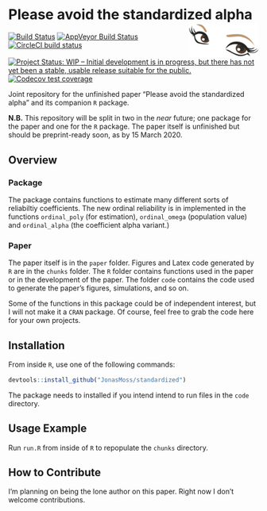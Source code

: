 
<!-- README.md is generated from README.Rmd. Please edit that file -->

# Please avoid the standardized alpha <img src="man/figures/logo.png" align="right" width="140" height="70" />

[![Build
Status](https://travis-ci.org/JonasMoss/standardized.svg?branch=master)](https://travis-ci.org/JonasMoss/standardized)
[![AppVeyor Build
Status](https://ci.appveyor.com/api/projects/status/github/JonasMoss/standardized?branch=master&svg=true)](https://ci.appveyor.com/project/JonasMoss/standardized)
[![CircleCI build
status](https://circleci.com/gh/JonasMoss/standardized.svg?style=svg)](https://circleci.com/gh/JonasMoss/standardized)
[![Project Status: WIP – Initial development is in progress, but there
has not yet been a stable, usable release suitable for the
public.](https://www.repostatus.org/badges/latest/wip.svg)](https://www.repostatus.org/#wip)
[![Codecov test
coverage](https://codecov.io/gh/JonasMoss/standardized/branch/master/graph/badge.svg)](https://codecov.io/gh/JonasMoss/standardized?branch=master)

<!--[![Project Status: Active – The project has reached a stable, usable state and is being actively developed.](https://www.repostatus.org/badges/latest/active.svg)](https://www.repostatus.org/#active)-->

<!--[![Project Status: Unsupported – The project has reached a stable, usable state but the author(s) have ceased all work on it. A new maintainer may be desired.](https://www.repostatus.org/badges/latest/unsupported.svg)](https://www.repostatus.org/#unsupported) -->

<!--[![DOI](https://zenodo.org/badge/120678148.svg)](https://zenodo.org/badge/latestdoi/120678148) -->

Joint repository for the unfinished paper “Please avoid the standardized
alpha” and its companion `R` package.

**N.B.** This repository will be split in two in the *near* future; one
package for the paper and one for the `R` package. The paper itself is
unfinished but should be preprint-ready soon, as by 15 March 2020.

## Overview

### Package

The package contains functions to estimate many different sorts of
reliabiltiy coefficients. The new ordinal reliability is in implemented
in the functions `ordinal_poly` (for estimation), `ordinal_omega`
(population value) and `ordinal_alpha` (the coefficient alpha variant.)

### Paper

The paper itself is in the `paper` folder. Figures and Latex code
generated by `R` are in the `chunks` folder. The `R` folder contains
functions used in the paper or in the development of the paper. The
folder `code` contains the code used to generate the paper’s figures,
simulations, and so on.

Some of the functions in this package could be of independent interest,
but I will not make it a `CRAN` package. Of course, feel free to grab
the code here for your own projects.

## Installation

From inside `R`, use one of the following commands:

``` r
devtools::install_github("JonasMoss/standardized")
```

The package needs to installed if you intend intend to run files in the
`code` directory.

## Usage Example

Run `run.R` from inside of `R` to repopulate the `chunks` directory.

## How to Contribute

I’m planning on being the lone author on this paper. Right now I don’t
welcome contributions.
